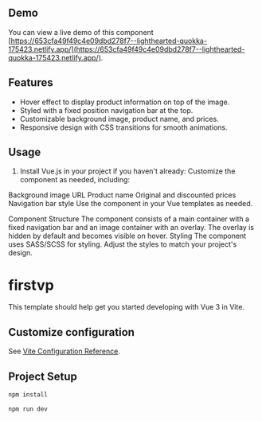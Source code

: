 ## Demo

You can view a live demo of this component [https://653cfa49f49c4e09dbd278f7--lighthearted-quokka-175423.netlify.app/](https://653cfa49f49c4e09dbd278f7--lighthearted-quokka-175423.netlify.app/).

## Features

- Hover effect to display product information on top of the image.
- Styled with a fixed position navigation bar at the top.
- Customizable background image, product name, and prices.
- Responsive design with CSS transitions for smooth animations.

## Usage

1. Install Vue.js in your project if you haven't already:
   Customize the component as needed, including:

Background image URL
Product name
Original and discounted prices
Navigation bar style
Use the component in your Vue templates as needed.

Component Structure
The component consists of a main container with a fixed navigation bar and an image container with an overlay.
The overlay is hidden by default and becomes visible on hover.
Styling
The component uses SASS/SCSS for styling.
Adjust the styles to match your project's design.

# firstvp

This template should help get you started developing with Vue 3 in Vite.

## Customize configuration

See [Vite Configuration Reference](https://vitejs.dev/config/).

## Project Setup

```sh
npm install
```

```sh
npm run dev
```

